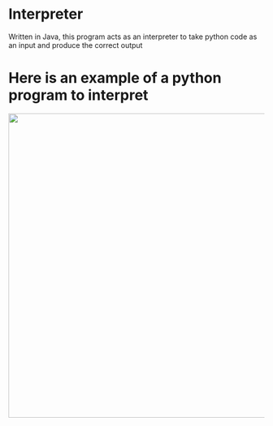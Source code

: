 # Interpreter
Written in Java, this program acts as an interpreter to take python code as an input and produce the correct output

# Here is an example of a python program to interpret 

<a href="url"><img src="https://github.com/rimanov/Interpreter/blob/main/resources/python.png" align="center"  width="600" ></a>
